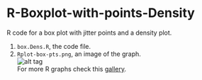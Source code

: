 # R-Boxplot-with-points-Density  
R code for a box plot with jitter points and a density plot.  
1. `box.Dens.R`, the code file.  
2. `Rplot-box-pts.png`, an image of the graph.  
![alt tag](https://github.com/rcruces/R-graph/tree/master/R-Boxplot-with-points-Density/Rplot-box-pts.png)  
For more R graphs check this [gallery](http://www.r-graph-gallery.com).
